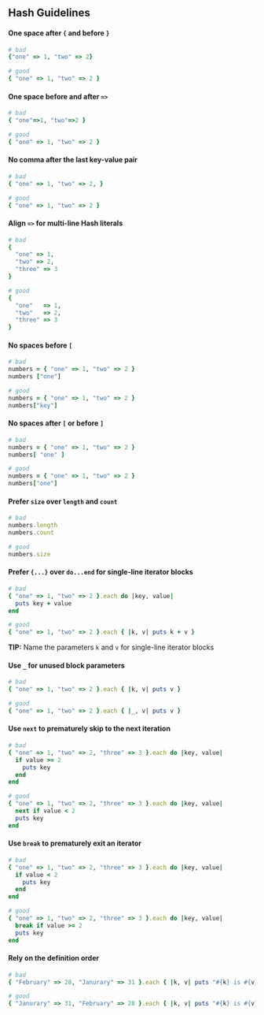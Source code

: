 ## Hash Guidelines

#### One space after `{` and before `}`

```ruby
# bad
{"one" => 1, "two" => 2}

# good
{ "one" => 1, "two" => 2 }
```


#### One space before and after `=>`

```ruby
# bad
{ "one"=>1, "two"=>2 }

# good
{ "one" => 1, "two" => 2 }
```


#### No comma after the last key-value pair

```ruby
# bad
{ "one" => 1, "two" => 2, }

# good
{ "one" => 1, "two" => 2 }
```


#### Align `=>` for multi-line Hash literals

```ruby
# bad
{
  "one" => 1,
  "two" => 2,
  "three" => 3
}

# good
{
  "one"   => 1,
  "two"   => 2,
  "three" => 3
}
```


#### No spaces before `[`

```ruby
# bad
numbers = { "one" => 1, "two" => 2 }
numbers ["one"]

# good
numbers = { "one" => 1, "two" => 2 }
numbers["key"]
```


#### No spaces after `[` or before `]`

```ruby
# bad
numbers = { "one" => 1, "two" => 2 }
numbers[ "one" ]

# good
numbers = { "one" => 1, "two" => 2 }
numbers["one"]
```


#### Prefer `size` over `length` and `count`

```ruby
# bad
numbers.length
numbers.count

# good
numbers.size
```


#### Prefer `{...}` over `do...end` for single-line iterator blocks

```ruby
# bad
{ "one" => 1, "two" => 2 }.each do |key, value|
  puts key + value
end

# good
{ "one" => 1, "two" => 2 }.each { |k, v| puts k + v }
```

**TIP:** Name the parameters `k` and `v` for single-line iterator blocks


#### Use `_` for unused block parameters

```ruby
# bad
{ "one" => 1, "two" => 2 }.each { |k, v| puts v }

# good
{ "one" => 1, "two" => 2 }.each { |_, v| puts v }
```


#### Use `next` to prematurely skip to the next iteration

```ruby
# bad
{ "one" => 1, "two" => 2, "three" => 3 }.each do |key, value|
  if value >= 2
    puts key
  end
end

# good
{ "one" => 1, "two" => 2, "three" => 3 }.each do |key, value|
  next if value < 2
  puts key
end
```


#### Use `break` to prematurely exit an iterator

```ruby
# bad
{ "one" => 1, "two" => 2, "three" => 3 }.each do |key, value|
  if value < 2
    puts key
  end
end

# good
{ "one" => 1, "two" => 2, "three" => 3 }.each do |key, value|
  break if value >= 2
  puts key
end
```


#### Rely on the definition order

```ruby
# bad
{ "February" => 28, "Janurary" => 31 }.each { |k, v| puts "#{k} is #{v}" }

# good
{ "Janurary" => 31, "February" => 28 }.each { |k, v| puts "#{k} is #{v}" }
```
